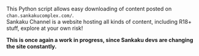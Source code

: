 This Python script allows easy downloading of content posted on `chan.sankakucomplex.com/`.  
Sankaku Channel is a website hosting all kinds of content, including R18+ stuff, explore at your own risk!  

**This is once again a work in progress, since Sankaku devs are changing the site constantly.**